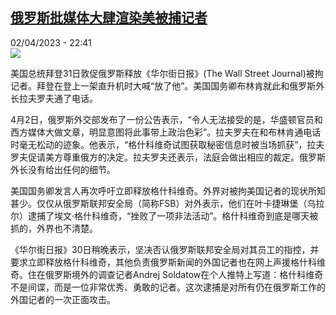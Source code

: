 <!--1680470106000-->
[俄罗斯批媒体大肆渲染美被捕记者](https://www.rfi.fr/cn/%E7%BE%8E%E6%B4%B2/20230402-%E4%BF%84%E7%BD%97%E6%96%AF%E6%89%B9%E5%AA%92%E4%BD%93%E5%A4%A7%E8%82%86%E6%B8%B2%E6%9F%93%E7%BE%8E%E8%A2%AB%E6%8D%95%E8%AE%B0%E8%80%85)
------

<div>02/04/2023 - 22:41</div><img src="https://s.rfi.fr/media/display/c2a0e424-d196-11ed-aaa6-005056bf30b7/w:1280/p:16x9/cover-r4x3w1000-6429ab3ab57e3-f8141d6849e43b7d9517b4c86cfcc565875e4bbc-jpg.png"><p><strong></strong></p><div><p>美国总统拜登31日敦促俄罗斯释放《华尔街日报》(The Wall Street Journal)被拘记者。拜登在登上一架直升机时大喊“放了他”。美国国务卿布林肯就此和俄罗斯外长拉夫罗夫通了电话。</p><p>4月2日，俄罗斯外交部发布了一份公告表示，“令人无法接受的是，华盛顿官员和西方媒体大做文章，明显意图将此事带上政治色彩”。拉夫罗夫在和布林肯通电话时毫无松动的迹象。他表示，“格什科维奇试图获取秘密信息时被当场抓获”，拉夫罗夫促请美方尊重俄方的决定。拉夫罗夫还表示，法庭会做出相应的裁定。俄罗斯外长没有给出任何的细节。</p><p>美国国务卿发言人再次呼吁立即释放格什科维奇。外界对被拘美国记者的现状所知甚少。仅仅从俄罗斯联邦安全局（简称FSB）对外表示，他们在叶卡捷琳堡（乌拉尔）逮捕了埃文·格什科维奇，“挫败了一项非法活动”。格什科维奇到底是哪天被抓的，外界也不清楚。</p><p>《华尔街日报》30日稍晚表示，坚决否认俄罗斯联邦安全局对其员工的指控，并要求立即释放格什科维奇，其他负责俄罗斯新闻的外国记者也在网上声援格什科维奇。住在俄罗斯境外的调查记者Andrej Soldatow在个人推特上写道：格什科维奇不是间谍，而是一位非常优秀、勇敢的记者。这次逮捕是对所有仍在俄罗斯工作的外国记者的一次正面攻击。</p><p> </p><div data-selfpromo-newsletter></div><div data-selfpromo-app></div></div>
